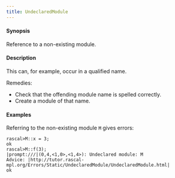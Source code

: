 ```yaml
---
title: UndeclaredModule
---
```


#### Synopsis

Reference to a non-existing module.

#### Description

This can, for example, occur in a qualified name.

Remedies:

*  Check that the offending module name is spelled correctly.
*  Create a module of that name.

#### Examples

Referring to the non-existing module `M` gives errors:

```rascal-shell
rascal>M::x = 3;
ok
rascal>M::f(3);
|prompt:///|(0,4,<1,0>,<1,4>): Undeclared module: M
Advice: |http://tutor.rascal-mpl.org/Errors/Static/UndeclaredModule/UndeclaredModule.html|
ok
```


